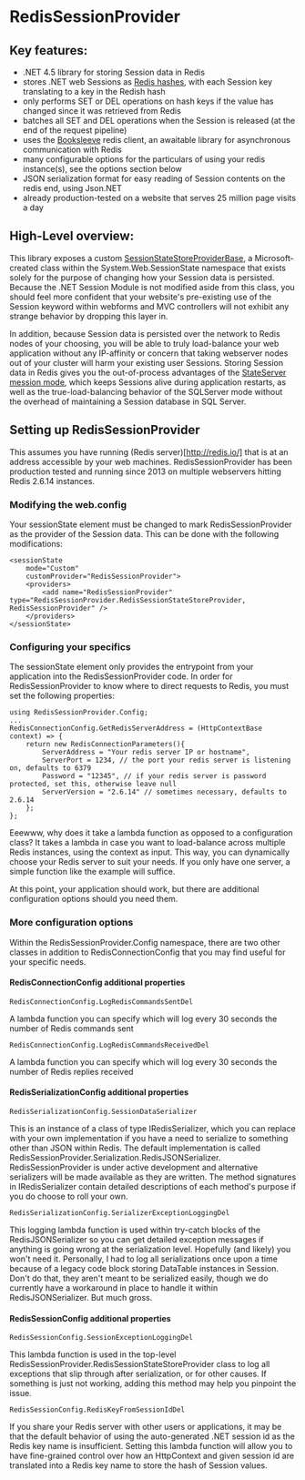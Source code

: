 RedisSessionProvider
=========================

## Key features:

* .NET 4.5 library for storing Session data in Redis
* stores .NET web Sessions as [Redis hashes](http://redis.io/commands#hash), with each Session key translating to a key in the Redish hash
* only performs SET or DEL operations on hash keys if the value has changed since it was retrieved from Redis
* batches all SET and DEL operations when the Session is released (at the end of the request pipeline)
* uses the [Booksleeve](https://code.google.com/p/booksleeve/) redis client, an awaitable library for asynchronous communication with Redis
* many configurable options for the particulars of using your redis instance(s), see the options section below
* JSON serialization format for easy reading of Session contents on the redis end, using Json.NET
* already production-tested on a website that serves 25 million page visits a day

## High-Level overview:

This library exposes a custom [SessionStateStoreProviderBase](http://msdn.microsoft.com/en-us/library/ms178587.aspx), a 
Microsoft-created class within the System.Web.SessionState namespace that exists solely for the purpose of changing
how your Session data is persisted. Because the .NET Session Module is not modified aside from this class, you should
feel more confident that your website's pre-existing use of the Session keyword within webforms and MVC controllers
will not exhibit any strange behavior by dropping this layer in. 

In addition, because Session data is persisted over the network to Redis nodes of your choosing, you will be able to
truly load-balance your web application without any IP-affinity or concern that taking webserver nodes out of your 
cluster will harm your existing user Sessions. Storing Session data in Redis gives you the out-of-process advantages
of the [StateServer mession mode](http://msdn.microsoft.com/en-us/library/ms178586.ASPX), which keeps Sessions alive
during application restarts, as well as the true-load-balancing behavior of the SQLServer mode without the overhead
of maintaining a Session database in SQL Server.

## Setting up RedisSessionProvider

This assumes you have running (Redis server)[http://redis.io/] that is at an address accessible by your web machines.
RedisSessionProvider has been production tested and running since 2013 on multiple webservers hitting Redis 2.6.14
instances.

### Modifying the web.config

Your sessionState element must be changed to mark RedisSessionProvider as the provider of the Session data. This can be
done with the following modifications:

	<sessionState 
		mode="Custom" 
		customProvider="RedisSessionProvider">
		<providers>
			<add name="RedisSessionProvider" type="RedisSessionProvider.RedisSessionStateStoreProvider, RedisSessionProvider" />
		</providers>
	</sessionState>

### Configuring your specifics

The sessionState element only provides the entrypoint from your application into the RedisSessionProvider code. In
order for RedisSessionProvider to know where to direct requests to Redis, you must set the following properties:

	using RedisSessionProvider.Config;
	...
	RedisConnectionConfig.GetRedisServerAddress = (HttpContextBase context) => {
		return new RedisConnectionParameters(){
			ServerAddress = "Your redis server IP or hostname",
			ServerPort = 1234, // the port your redis server is listening on, defaults to 6379
			Password = "12345", // if your redis server is password protected, set this, otherwise leave null
			ServerVersion = "2.6.14" // sometimes necessary, defaults to 2.6.14
		};
	};

Eeewww, why does it take a lambda function as opposed to a configuration class? It takes a lambda in case you want to
load-balance across multiple Redis instances, using the context as input. This way, you can dynamically choose your 
Redis server to suit your needs. If you only have one server, a simple function like the example will suffice.

At this point, your application should work, but there are additional configuration options should you need them.

### More configuration options

Within the RedisSessionProvider.Config namespace, there are two other classes in addition to RedisConnectionConfig
that you may find useful for your specific needs.

#### RedisConnectionConfig additional properties

	RedisConnectionConfig.LogRedisCommandsSentDel 

A lambda function you can specify which will log every 30 seconds the number of Redis commands sent

	RedisConnectionConfig.LogRedisCommandsReceivedDel 

A lambda function you can specify which will log every 30 seconds the number of Redis replies received

#### RedisSerializationConfig additional properties
	
	RedisSerializationConfig.SessionDataSerializer

This is an instance of a class of type IRedisSerializer, which you can replace with your own implementation if
you have a need to serialize to something other than JSON within Redis. The default implementation is called
RedisSessionProvider.Serialization.RedisJSONSerializer. RedisSessionProvider is under active development and 
alternative serializers will be made available as they are written. The method signatures in IRedisSerializer
contain detailed descriptions of each method's purpose if you do choose to roll your own.

	RedisSerializationConfig.SerializerExceptionLoggingDel

This logging lambda function is used within try-catch blocks of the RedisJSONSerializer so you can get 
detailed exception messages if anything is going wrong at the serialization level. Hopefully (and likely) you 
won't need it. Personally, I had to log all serializations once upon a time because of a legacy code block
storing DataTable instances in Session. Don't do that, they aren't meant to be serialized easily, though
we do currently have a workaround in place to handle it within RedisJSONSerializer. But much gross.

#### RedisSessionConfig additional properties

	RedisSessionConfig.SessionExceptionLoggingDel

This lambda function is used in the top-level RedisSessionProvider.RedisSessionStateStoreProvider class to
log all exceptions that slip through after serialization, or for other causes. If something is just not 
working, adding this method may help you pinpoint the issue.

	RedisSessionConfig.RedisKeyFromSessionIdDel

If you share your Redis server with other users or applications, it may be that the default behavior of using
the auto-generated .NET session id as the Redis key name is insufficient. Setting this lambda function will
allow you to have fine-grained control over how an HttpContext and given session id are translated into a
Redis key name to store the hash of Session values.
